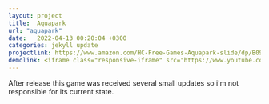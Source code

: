 ```yaml
---
layout: project
title:  Aquapark
url: "aquapark"
date:   2022-04-13 00:20:04 +0300
categories: jekyll update
projectlink: https://www.amazon.com/HC-Free-Games-Aquapark-slide/dp/B09YMSS8KV/ref=sr_1_3
demolink: <iframe class="responsive-iframe" src="https://www.youtube.com/embed/-grVDh2xIpw" title="YouTube video player" frameborder="0" allow="accelerometer; autoplay; clipboard-write; encrypted-media; gyroscope; picture-in-picture" allowfullscreen></iframe>
---
```

After release this game was received several small updates so i'm not responsible for its current state.